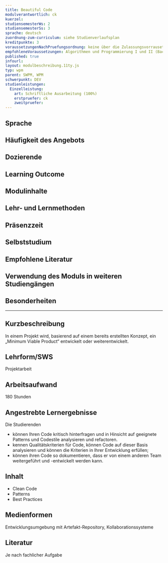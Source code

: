```yaml
---
title: Beautiful Code
modulverantwortlich: ck
kuerzel: 
studiensemesterWs: 2
studiensemesterSs: 3
sprache: deutsch
zuordnung-zum-curriculum: siehe Studienverlaufsplan
kreditpunkte: 3
voraussetzungenNachPruefungsordnung: keine über die Zulassungsvorrausetzungen zum Studium hinausgehenden
empfohleneVoraussetzungen: Algorithmen und Programmierung I und II (Bachelor), Softwaretechnik (Bachelor), einschlägige Entwicklungskenntnisse und -erfahrungen in Projekten im Studienschwerpunkt
published: true
infourl: 
layout: modulbeschreibung.11ty.js
typ: wpm
parent: SWPM, WPM
schwerpunkt: DEV
studienleistungen:
  Einzelleistung:
    art: Schriftliche Ausarbeitung (100%)
    erstpruefer: ck
    zweitpruefer: 
---
```


## Sprache

## Häufigkeit des Angebots

## Dozierende

## Learning Outcome

## Modulinhalte

## Lehr- und Lernmethoden

## Präsenzzeit

## Selbststudium

## Empfohlene Literatur

## Verwendung des Moduls in weiteren Studiengängen

## Besonderheiten

---

## Kurzbeschreibung
In einem Projekt wird, basierend auf einem bereits erstellten Konzept, ein „Minimum Viable Product“ entwickelt oder weiterentwickelt.

## Lehrform/SWS
Projektarbeit

## Arbeitsaufwand
180 Stunden

## Angestrebte Lernergebnisse

Die Studierenden

- können Ihren Code kritisch hinterfragen und in Hinsicht auf geeignete Patterns und Codestile analysieren und refactoren.
- kennen Qualitätskriterien für Code, können Code auf dieser Basis analysieren und können die Kriterien in Ihrer Entwicklung erfüllen;
- können ihren Code so dokumentieren, dass er von einem anderen Team weitergeführt und -entwickelt werden kann.


## Inhalt

* Clean Code
* Patterns
* Best Practices

## Medienformen
Entwicklungsumgebung mit Artefakt-Repository, Kollaborationssysteme

## Literatur
Je nach fachlicher Aufgabe
